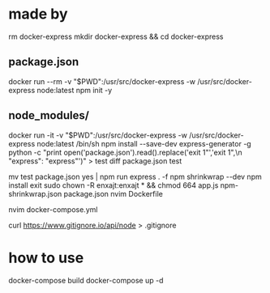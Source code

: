 # made by
rm docker-express
mkdir docker-express && cd docker-express
## package.json
docker run --rm -v "$PWD":/usr/src/docker-express -w /usr/src/docker-express node:latest npm init -y
## node_modules/
docker run -it -v "$PWD":/usr/src/docker-express -w /usr/src/docker-express node:latest /bin/sh
npm install --save-dev express-generator -g
python -c "print open('package.json').read().replace('exit 1\"','exit 1\",\n    \"express\": \"express\"')" > test 
diff package.json test

mv test package.json
yes | npm run express . -f
npm shrinkwrap --dev
npm install
exit
sudo chown -R enxajt:enxajt * && chmod 664 app.js npm-shrinkwrap.json package.json
nvim Dockerfile


nvim docker-compose.yml


curl https://www.gitignore.io/api/node > .gitignore

# how to use
docker-compose build
docker-compose up -d
